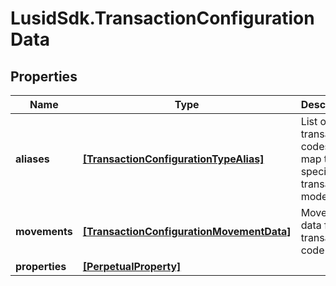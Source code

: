 # LusidSdk.TransactionConfigurationData

## Properties
Name | Type | Description | Notes
------------ | ------------- | ------------- | -------------
**aliases** | [**[TransactionConfigurationTypeAlias]**](TransactionConfigurationTypeAlias.md) | List of transaction codes that map to this specific transaction model | 
**movements** | [**[TransactionConfigurationMovementData]**](TransactionConfigurationMovementData.md) | Movement data for the transaction code | 
**properties** | [**[PerpetualProperty]**](PerpetualProperty.md) |  | [optional] 


